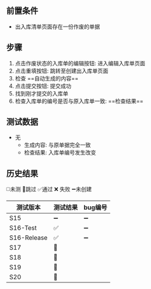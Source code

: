
## 前置条件

- 出入库清单页面存在一份作废的单据

## 步骤

1. 点击作废状态的入库单的编辑按钮: 进入编辑入库单页面
2. 点击重填按钮: 跳转至创建出入库单页面
3. 检查 ==自动生成的内容== 
4. 点击提交按钮: 提交成功
5. 找到刚才提交的入库单
6. 检查入库单的编号是否与原入库单一致: ==检查结果== 

## 测试数据

- 无
	- 生成内容: 与原单据完全一致
	- 检查结果: 入库单编号发生改变

## 历史结果
 ◻️未测    🚫跳过     ✅通过    ❌ 失败     ➖未创建
 
| 测试版本 | 测试结果 | bug编号 |
| ---- | ---- | ---- |
| S15 | ➖ | ➖ |
| S16-Test | ✅ | ➖ |
| S16-Release | ✅ | ➖ |
| S17 | 🚫 |  |
| S18 | 🚫 |  |
| S19 | 🚫 |  |
| S20 | 🚫 |  |
